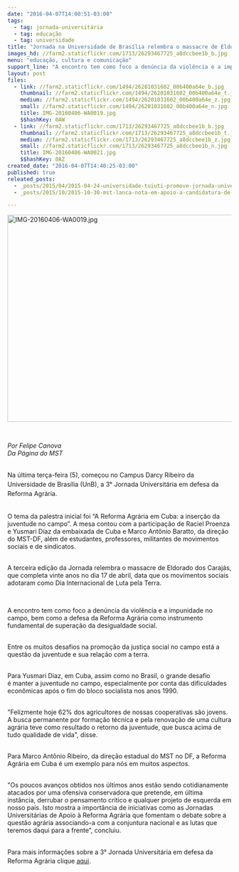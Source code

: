 ```yaml
---
date: "2016-04-07T14:00:51-03:00"
tags:
  - tag: jornada-universitária
  - tag: educação
  - tag: universidade
title: "Jornada na Universidade de Brasília relembra o massacre de Eldorado dos Carajás "
images_hd: //farm2.staticflickr.com/1713/26293467725_a8dccbee1b_b.jpg
menu: "educação, cultura e comunicação"
support_line: "A encontro tem como foco a denúncia da violência e a impunidade no campo, bem como a defesa da Reforma Agrária como instrumento fundamental de superação da desigualdade social."
layout: post
files:
  - link: //farm2.staticflickr.com/1494/26201031602_00b400a64e_b.jpg
    thumbnail: //farm2.staticflickr.com/1494/26201031602_00b400a64e_t.jpg
    medium: //farm2.staticflickr.com/1494/26201031602_00b400a64e_z.jpg
    small: //farm2.staticflickr.com/1494/26201031602_00b400a64e_n.jpg
    title: IMG-20160406-WA0019.jpg
    $$hashKey: 0AW
  - link: //farm2.staticflickr.com/1713/26293467725_a8dccbee1b_b.jpg
    thumbnail: //farm2.staticflickr.com/1713/26293467725_a8dccbee1b_t.jpg
    medium: //farm2.staticflickr.com/1713/26293467725_a8dccbee1b_z.jpg
    small: //farm2.staticflickr.com/1713/26293467725_a8dccbee1b_n.jpg
    title: IMG-20160406-WA0021.jpg
    $$hashKey: 0AZ
created_date: "2016-04-07T14:40:25-03:00"
published: true
releated_posts:
  - _posts/2015/04/2015-04-24-universidade-tuiuti-promove-jornada-universitaria-em-defesa-da-reforma-agraria.md
  - _posts/2015/10/2015-10-30-mst-lanca-nota-em-apoio-a-candidatura-de-valeria-correia-para-a-reitoria-da-ufal.md

---
```

<p><img alt="IMG-20160406-WA0019.jpg" height="466" src="//farm2.staticflickr.com/1494/26201031602_00b400a64e_b.jpg" width="700" /></p>

<p>&nbsp;</p>

<p><em>Por Felipe Canova<br />
Da P&aacute;gina do MST</em></p>

<p><br />
Na &uacute;ltima&nbsp;ter&ccedil;a-feira (5), <span style="line-height: 20.8px;">come&ccedil;ou&nbsp;no Campus Darcy Ribeiro da Universidade de Bras&iacute;lia (UnB),&nbsp;a 3&deg; Jornada Universit&aacute;ria em defesa da Reforma Agr&aacute;ria.</span></p>

<p><br />
O tema da palestra inicial foi &ldquo;A Reforma Agr&aacute;ria em Cuba: a inser&ccedil;&atilde;o da juventude no campo&rdquo;. A mesa contou com a participa&ccedil;&atilde;o de&nbsp;Raciel Proenza e Yusmari D&iacute;az&nbsp;da embaixada de Cuba e Marco Ant&ocirc;nio Baratto, da dire&ccedil;&atilde;o do MST-DF, al&eacute;m de estudantes, professores, militantes de movimentos sociais e de sindicatos.</p>

<p><br />
A terceira edi&ccedil;&atilde;o da Jornada relembra o massacre de Eldorado dos Caraj&aacute;s, que completa vinte anos no dia 17 de abril, data que os movimentos sociais adotaram como Dia Internacional de Luta pela Terra.</p>

<p>&nbsp;</p>

<p>A encontro&nbsp;tem&nbsp;como foco a den&uacute;ncia da viol&ecirc;ncia e a impunidade no campo, bem como&nbsp;a defesa da Reforma Agr&aacute;ria como instrumento fundamental de supera&ccedil;&atilde;o da desigualdade social.</p>

<p><br />
Entre os muitos desafios na promo&ccedil;&atilde;o da justi&ccedil;a social no campo est&aacute; a quest&atilde;o da juventude e sua rela&ccedil;&atilde;o com a terra.</p>

<p><br />
Para Yusmari Diaz,&nbsp;em Cuba, assim como no Brasil, o grande&nbsp;desafio &eacute;&nbsp;manter a juventude no campo, especialmente por conta das&nbsp;dificuldades econ&ocirc;micas ap&oacute;s o fim do bloco socialista nos anos 1990.</p>

<p><br />
&quot;Felizmente hoje 62% dos agricultores de nossas cooperativas s&atilde;o jovens. A busca permanente por forma&ccedil;&atilde;o t&eacute;cnica e pela renova&ccedil;&atilde;o de uma cultura agr&aacute;ria teve como resultado o retorno da juventude, que busca acima de tudo qualidade de vida&quot;, disse.</p>

<p><br />
Para&nbsp;Marco Ant&ocirc;nio Ribeiro, da dire&ccedil;&atilde;o estadual do MST no DF, a Reforma Agr&aacute;ria em Cuba &eacute; um exemplo para n&oacute;s em muitos aspectos.</p>

<p><br />
&quot;Os poucos avan&ccedil;os obtidos nos &uacute;ltimos anos est&atilde;o sendo cotidianamente atacados por uma ofensiva conservadora que pretende, em &uacute;ltima inst&acirc;ncia, derrubar o pensamento critico e qualquer projeto de esquerda em nosso pa&iacute;s. Isto mostra&nbsp;a import&acirc;ncia de iniciativas como as Jornadas Universit&aacute;rias de Apoio &agrave; Reforma Agr&aacute;ria&nbsp;que fomentam o debate sobre a quest&atilde;o agr&aacute;ria associando-a com a conjuntura nacional e as lutas que teremos daqui para a frente&rdquo;, concluiu.</p>

<p><br />
Para mais informa&ccedil;&otilde;es sobre a 3<span style="line-height: 20.8px;">&deg;&nbsp;Jornada Universit&aacute;ria em defesa da Reforma Agr&aacute;ria clique&nbsp;</span><a href="http://jornadareformaagrariaunb.blogspot.com">aqui</a>.</p>

<p>&nbsp;</p>
